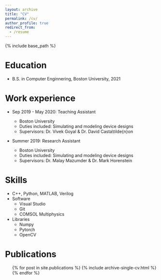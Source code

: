 ```yaml
---
layout: archive
title: "CV"
permalink: /cv/
author_profile: true
redirect_from:
  - /resume
---
```


{% include base_path %}

Education
======
* B.S. in Computer Enginnering, Boston University, 2021

Work experience
======
* Sep 2019 - May 2020: Teaching Assistant
  * Boston University
  * Duties included: Simulating and modeling device designs
  * Supervisors: Dr. Vivek Goyal & Dr. David Casta\tilde{n}on
 
* Summer 2019: Research Assistant
  * Boston University
  * Duties included: Simulating and modeling device designs
  * Supervisors: Dr. Malay Mazumder & Dr. Mark Horenstein
  
Skills
======
* C++, Python, MATLAB, Verilog
* Software
  * Visual Studio
  * Git
  * COMSOL Multiphysics
* Libraries
  * Numpy
  * Pytorch
  * OpenCV

Publications
======
  <ul>{% for post in site.publications %}
    {% include archive-single-cv.html %}
  {% endfor %}</ul>


